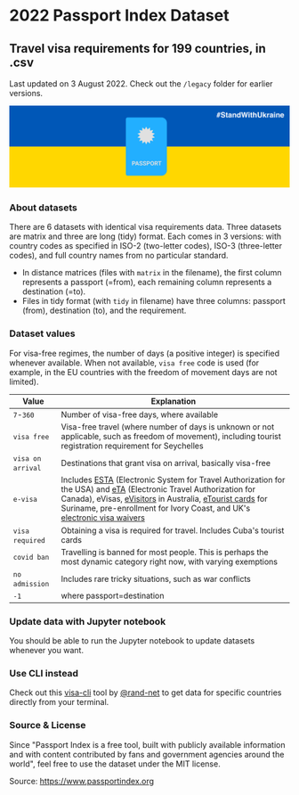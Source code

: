 # 2022 Passport Index Dataset
## Travel visa requirements for 199 countries, in .csv
Last updated on 3 August 2022. Check out the `/legacy` folder for earlier versions.

![Passport](passport.png)

### About datasets

There are 6 datasets with identical visa requirements data. Three datasets are matrix and three are long (tidy) format. Each comes in 3 versions: with country codes as specified in ISO-2 (two-letter codes), ISO-3 (three-letter codes), and full country names from no particular standard.

* In distance matrices (files with `matrix` in the filename), the first column represents a passport (=from), each remaining column represents a destination (=to).
* Files in tidy format (with `tidy` in filename) have three columns: passport (from), destination (to), and the requirement.

### Dataset values

For visa-free regimes, the number of days (a positive integer) is specified whenever available. When not available, `visa free` code is used (for example, in the EU countries with the freedom of movement days are not limited).

| Value | Explanation |
|---|---|
|`7`-`360`| Number of visa-free days, where available |
|`visa free`| Visa-free travel (where number of days is unknown or not applicable, such as freedom of movement), including tourist registration requirement for Seychelles|
|`visa on arrival`| Destinations that grant visa on arrival, basically visa-free |
|`e-visa`| Includes  [ESTA](https://esta.cbp.dhs.gov/) (Electronic System for Travel Authorization for the USA) and [eTA](https://www.canada.ca/en/immigration-refugees-citizenship/services/visit-canada/eta.html) (Electronic Travel Authorization for Canada), eVisas, [eVisitors](https://immi.homeaffairs.gov.au/visas/getting-a-visa/visa-listing/evisitor-651) in Australia, [eTourist cards](https://www.surinametourism.sr/tourist-card/) for Suriname, pre-enrollment for Ivory Coast, and UK's [electronic visa waivers](https://www.gov.uk/get-electronic-visa-waiver) |
|`visa required`| Obtaining a visa is required for travel. Includes Cuba's tourist cards |
|`covid ban`| Travelling is banned for most people. This is perhaps the most dynamic category right now, with varying exemptions|
|`no admission`| Includes rare tricky situations, such as war conflicts |
|`-1`| where passport=destination|

### Update data with Jupyter notebook
You should be able to run the Jupyter notebook to update datasets whenever you want.

### Use CLI instead
Check out this [visa-cli](https://github.com/rand-net/visa-cli) tool by [@rand-net](https://github.com/rand-net) to get data for specific countries directly from your terminal.

### Source & License
Since "Passport Index is a free tool, built with publicly available information and with content contributed by fans and government agencies around the world", feel free to use the dataset under the MIT license.

Source: https://www.passportindex.org
